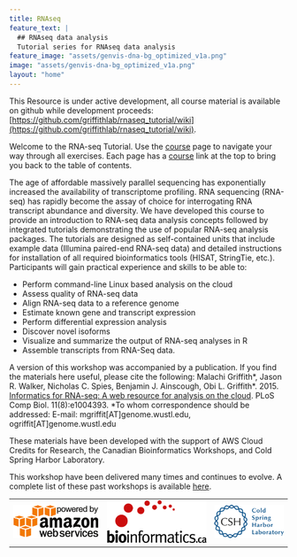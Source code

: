 ```yaml
---
title: RNAseq
feature_text: |
  ## RNAseq data analysis
  Tutorial series for RNAseq data analysis
feature_image: "assets/genvis-dna-bg_optimized_v1a.png"
image: "assets/genvis-dna-bg_optimized_v1a.png"
layout: "home"
---
```



This Resource is under active development, all course material is available on github while development proceeds: [https://github.com/griffithlab/rnaseq_tutorial/wiki](https://github.com/griffithlab/rnaseq_tutorial/wiki).

Welcome to the RNA-seq Tutorial. Use the [course](/course) page to navigate your way through all exercises. Each page has a [course](/course) link at the top to bring you back to the table of contents. 

The age of affordable massively parallel sequencing has exponentially increased the availability of transcriptome profiling. RNA sequencing (RNA-seq) has rapidly become the assay of choice for interrogating RNA transcript abundance and diversity. We have developed this course to provide an introduction to RNA-seq data analysis concepts followed by integrated tutorials demonstrating the use of popular RNA-seq analysis packages. The tutorials are designed as self-contained units that include example data (Illumina paired-end RNA-seq data) and detailed instructions for installation of all required bioinformatics tools (HISAT, StringTie, etc.). Participants will gain practical experience and skills to be able to:

* Perform command-line Linux based analysis on the cloud
* Assess quality of RNA-seq data
* Align RNA-seq data to a reference genome
* Estimate known gene and transcript expression
* Perform differential expression analysis
* Discover novel isoforms
* Visualize and summarize the output of RNA-seq analyses in R
* Assemble transcripts from RNA-Seq data.

A version of this workshop was accompanied by a publication. If you find the materials here  useful, please cite the following: 
Malachi Griffith*, Jason R. Walker, Nicholas C. Spies, Benjamin J. Ainscough, Obi L. Griffith*. 2015. [Informatics for RNA-seq: A web resource for analysis on the cloud](http://dx.doi.org/10.1371/journal.pcbi.1004393). PLoS Comp Biol. 11(8):e1004393. *To whom correspondence should be addressed: E-mail: mgriffit[AT]genome.wustl.edu, ogriffit[AT]genome.wustl.edu

These materials have been developed with the support of AWS Cloud Credits for Research, the Canadian Bioinformatics Workshops, and Cold Spring Harbor Laboratory.

This workshop have been delivered many times and continues to evolve. A complete list of these past workshops is available [here](Lectures).

<table>
<tr>
<td><a href="https://aws.amazon.com/"><img src="assets/aws-powered-by.png" alt="Powerd by AWS Cloud Computing"></a></td>
<td><a href="https://bioinformatics.ca/"><img src="assets/bioinformatics_LOGO.png" alt="Canadian Bioinformatics Workshops"></a></td>
<td><a href="http://www.cshl.edu/"><img src="assets/Cold_Spring_Harbor_Laboratory_logo.png" alt="Cold Spring Harbor Laboratory"></a></td>
</tr>
</table>

